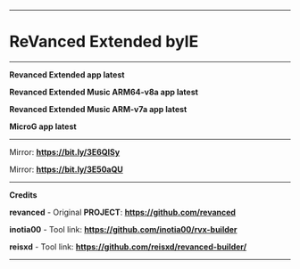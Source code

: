 **********************************
# ReVanced Extended **byIE**
**********************************
**Revanced Extended app latest**

**Revanced Extended Music ARM64-v8a app latest**

**Revanced Extended Music ARM-v7a app latest**

**MicroG app latest**
**********************************
Mirror: **https://bit.ly/3E6QlSy**

Mirror: **https://bit.ly/3E50aQU**
**********************************
**Credits**

**revanced** - Original **PROJECT**: **https://github.com/revanced**

**inotia00** - Tool link: **https://github.com/inotia00/rvx-builder**

**reisxd** - Tool link: **https://github.com/reisxd/revanced-builder/**
**********************************




